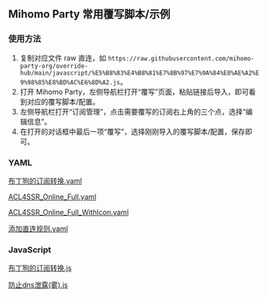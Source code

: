 ## Mihomo Party 常用覆写脚本/示例

### 使用方法

1. 复制对应文件 raw 直连，如 `https://raw.githubusercontent.com/mihomo-party-org/override-hub/main/javascript/%E5%B8%83%E4%B8%81%E7%8B%97%E7%9A%84%E8%AE%A2%E9%98%85%E8%BD%AC%E6%8D%A2.js`。
2. 打开 Mihomo Party，左侧导航栏打开“覆写”页面，粘贴链接后导入，即可看到对应的覆写脚本/配置。
3. 左侧导航栏打开“订阅管理”，点击需要覆写的订阅右上角的三个点，选择“编辑信息”。
4. 在打开的对话框中最后一项“覆写”，选择刚刚导入的覆写脚本/配置，保存即可。

### YAML

[布丁狗的订阅转换.yaml](https://raw.githubusercontent.com/mihomo-party-org/override-hub/main/yaml/%E5%B8%83%E4%B8%81%E7%8B%97%E7%9A%84%E8%AE%A2%E9%98%85%E8%BD%AC%E6%8D%A2.yaml)

[ACL4SSR_Online_Full.yaml](https://raw.githubusercontent.com/mihomo-party-org/override-hub/main/yaml/ACL4SSR_Online_Full.yaml)

[ACL4SSR_Online_Full_WithIcon.yaml](https://raw.githubusercontent.com/mihomo-party-org/override-hub/main/yaml/ACL4SSR_Online_Full_WithIcon.yaml)

[添加直连规则.yaml](https://raw.githubusercontent.com/mihomo-party-org/override-hub/main/yaml/%E6%B7%BB%E5%8A%A0%E7%9B%B4%E8%BF%9E%E8%A7%84%E5%88%99.yaml)

### JavaScript

[布丁狗的订阅转换.js](https://raw.githubusercontent.com/mihomo-party-org/override-hub/main/javascript/%E5%B8%83%E4%B8%81%E7%8B%97%E7%9A%84%E8%AE%A2%E9%98%85%E8%BD%AC%E6%8D%A2.js)

[防止dns泄露(雾).js](https://raw.githubusercontent.com/mihomo-party-org/override-hub/main/javascript/%E9%98%B2%E6%AD%A2dns%E6%B3%84%E9%9C%B2(%E9%9B%BE).js) 
